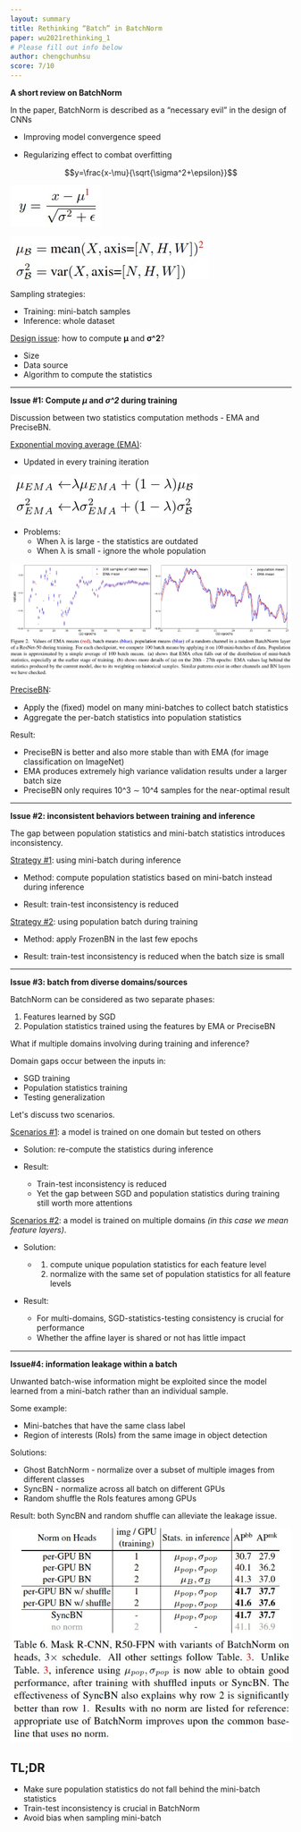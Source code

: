 ```yaml
---
layout: summary
title: Rethinking “Batch” in BatchNorm
paper: wu2021rethinking_1
# Please fill out info below
author: chengchunhsu
score: 7/10
---
```


**A short review on BatchNorm**

In the paper, BatchNorm is described as a “necessary evil” in the design of CNNs

- Improving model convergence speed

- Regularizing effect to combat overﬁtting


$$y=\frac{x-\mu}{\sqrt{\sigma^2+\epsilon}}$$

![BN_EQ1](wu2021rethinking_1_1.jpg)

![BN EQ2](wu2021rethinking_2.jpg)



Sampling strategies:

* Training: mini-batch samples
* Inference: whole dataset



<u>Design issue</u>: how to compute **μ** and **σ^2**?

- Size
- Data source
- Algorithm to compute the statistics



---

**Issue #1: Compute *μ* and *σ^2* during training**

Discussion between two statistics computation methods - EMA and PreciseBN.



<u>Exponential moving average (EMA)</u>: 

- Updated in every training iteration



![EMA equation](wu2021rethinking_3.jpg)



- Problems:
  - When λ is large - the statistics are outdated
  - When λ is small - ignore the whole population



![EMC_training](wu2021rethinking_5.jpg)



<u>PreciseBN</u>:

- Apply the (ﬁxed) model on many mini-batches to collect batch statistics
- Aggregate the per-batch statistics into population statistics



Result:

- PreciseBN is better and also more stable than with EMA (for image classification on ImageNet)
- EMA produces extremely high variance validation results under a larger batch size
- PreciseBN only requires 10^3 ∼ 10^4 samples for the near-optimal result



---



**Issue #2: inconsistent behaviors between training and inference**

The gap between population statistics and mini-batch statistics introduces inconsistency. 



<u>Strategy #1</u>: using mini-batch during inference

- Method: compute population statistics based on mini-batch instead during inference

- Result: train-test inconsistency is reduced



<u>Strategy #2</u>: using population batch during training

- Method: apply FrozenBN in the last few epochs

- Result: train-test inconsistency is reduced when the batch size is small



---



**Issue #3: batch from diverse domains/sources**

BatchNorm can be considered as two separate phases:

1. Features learned by SGD
2. Population statistics trained using the features by EMA or PreciseBN



What if multiple domains involving during training and inference?

Domain gaps occur between the inputs in:

- SGD training
- Population statistics training
- Testing generalization



Let's discuss two scenarios.



<u>Scenarios #1</u>: a model is trained on one domain but tested on others

- Solution: re-compute the statistics during inference

- Result: 
  - Train-test inconsistency is reduced
  - Yet the gap between SGD and population statistics during training still worth more attentions



<u>Scenarios #2</u>:  a model is trained on multiple domains *(in this case we mean feature layers)*. 

- Solution: 
  - 1. compute unique population statistics for each feature level
    2. normalize with the same set of population statistics for all feature levels

- Result:
  - For multi-domains, SGD-statistics-testing consistency is crucial for performance
  - Whether the afﬁne layer is shared or not has little impact



---



**Issue#4: information leakage within a batch**

Unwanted batch-wise information might be exploited since the model learned from a mini-batch rather than an individual sample.



Some example: 

- Mini-batches that have the same class label
- Region of interests (RoIs) from the same image in object detection



Solutions:

- Ghost BatchNorm - normalize over a subset of multiple images from different classes
- SyncBN - normalize across all batch on different GPUs
- Random shuffle the RoIs features among GPUs



Result: both SyncBN and random shuffle can alleviate the leakage issue.

![Table 6.](wu2021rethinking_4.jpg)



## TL;DR

* Make sure population statistics do not fall behind the mini-batch statistics
* Train-test inconsistency is crucial in BatchNorm
* Avoid bias when sampling mini-batch
